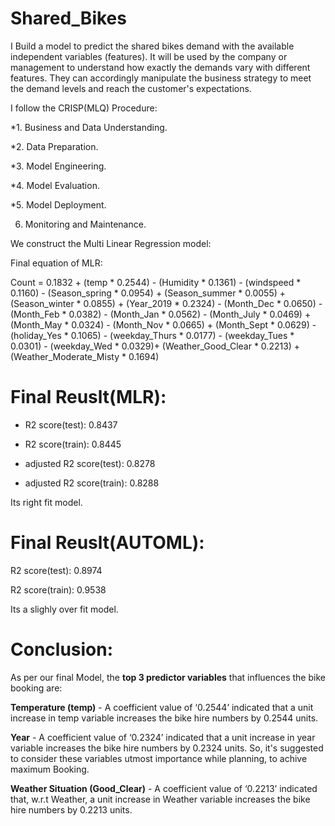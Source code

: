 # Shared_Bikes
I Build a model to predict the shared bikes demand with the available independent variables (features).
It will be used by the company or management to understand how exactly the demands vary with different features.
They can accordingly manipulate the business strategy to meet the demand levels and reach the customer's expectations.

I follow the CRISP(MLQ) Procedure:

*1. Business and Data Understanding.

*2. Data Preparation.

*3. Model Engineering.

*4. Model Evaluation.

*5. Model Deployment.

6. Monitoring and Maintenance.

We construct the Multi Linear Regression model:

Final equation of MLR:

Count =  0.1832 + (temp * 0.2544) - (Humidity * 0.1361) - (windspeed * 0.1160) - (Season_spring * 0.0954) + (Season_summer * 0.0055) +  (Season_winter * 0.0855) + (Year_2019 * 0.2324) - (Month_Dec * 0.0650) - (Month_Feb * 0.0382) - (Month_Jan * 0.0562) - (Month_July * 0.0469) +
(Month_May * 0.0324) - (Month_Nov * 0.0665) + (Month_Sept * 0.0629) -
(holiday_Yes * 0.1065) - (weekday_Thurs * 0.0177) - (weekday_Tues * 0.0301) - (weekday_Wed * 0.0329)+ (Weather_Good_Clear * 0.2213) +
(Weather_Moderate_Misty * 0.1694)

# **Final Reuslt(MLR):**

* R2 score(test):  0.8437

* R2 score(train):  0.8445

* adjusted R2 score(test): 0.8278

* adjusted R2 score(train): 0.8288

Its right fit model.

# **Final Reuslt(AUTOML):**

R2 score(test): 0.8974

R2 score(train): 0.9538

Its  a slighly over fit model.

# **Conclusion:**

As per our final Model, the **top 3 predictor variables** that influences the bike booking are:

**Temperature (temp)** - A coefficient value of ‘0.2544’ indicated that a unit increase in temp variable increases the bike hire numbers by 0.2544 units.

**Year** - A coefficient value of ‘0.2324’ indicated that a unit increase in year variable increases the bike hire numbers by 0.2324 units.
So, it's suggested to consider these variables utmost importance while planning, to achive maximum Booking.

**Weather Situation (Good_Clear)** - A coefficient value of ‘0.2213’ indicated that, w.r.t Weather, a unit increase in Weather variable increases the bike hire numbers by 0.2213 units.

